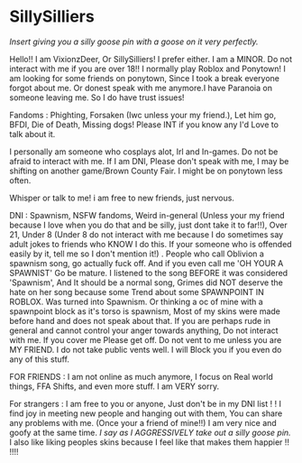 
# SillySilliers
*Insert giving you a silly goose pin with a goose on it very perfectly.*

Hello!! I am VixionzDeer, Or SillySilliers! I prefer either. I am a MINOR. Do not interact with me if you are over 18!! I normally play Roblox and Ponytown! I am looking for some friends on ponytown, Since I took a break everyone forgot about me. Or donest speak with me anymore.I have Paranoia on someone leaving me. So I do have trust issues!


Fandoms : Phighting, Forsaken (Iwc unless your my friend.), Let him go, BFDI, Die of Death, Missing dogs! Please INT if you know any I'd Love to talk about it.

I personally am someone who cosplays alot, Irl and In-games. Do not be afraid to interact with me. If I am DNI, Please don't speak with me, I may be shifting on another game/Brown County Fair. I might be on ponytown less often.

Whisper or talk to me! i am free to new friends, just nervous.


DNI :
Spawnism, NSFW fandoms, Weird in-general (Unless your my friend because I love when you do that and be silly, just dont take it to far!!), Over 21, Under 8 (Under 8 do not interact with me because I do sometimes say adult jokes to friends who KNOW I do this. If your someone who is offended easily by it, tell me so I don't mention it!) . People who call Oblivion a spawnism song, go actually fuck off. And if you even call me 'OH YOUR A SPAWNIST' Go be mature. I listened to the song BEFORE it was considered 'Spawnism', And It should be a normal song, Grimes did NOT deserve the hate on her song because some Trend about some SPAWNPOINT IN ROBLOX. Was turned into Spawnism.  Or thinking a oc of mine with a spawnpoint block as it's torso is spawnism, Most of my skins were made before hand and does not speak about that. If you are perhaps rude in general and cannot control your anger towards anything, Do not interact with me. If you cover me Please get off.  Do not vent to me unless you are MY FRIEND. I do not take public vents well. I will Block you if you even do any of this stuff. 




FOR FRIENDS  : I am not online as much anymore, I focus on Real world things, FFA Shifts, and even more stuff. I am VERY sorry.


For strangers : I am free to you or anyone, Just don't be in my DNI list ! !  I find joy in meeting new people and hanging out with them, You can share any problems with me. (Once your a friend of mine!!) I am very nice and goofy at the same time. *I say as I AGGRESSIVELY take out a silly goose pin.*  I also like liking peoples skins because I feel like that makes them happier !! !!!!
